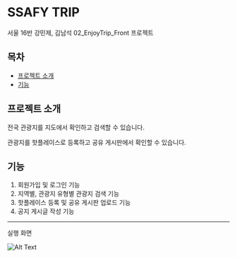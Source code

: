 # SSAFY TRIP

서울 16반 강민제, 김남석 02_EnjoyTrip_Front 프로젝트

## 목차

- [프로젝트 소개](#프로젝트-소개)
- [기능](#기능)

## 프로젝트 소개

전국 관광지를 지도에서 확인하고 검색할 수 있습니다.

관광지를 핫플레이스로 등록하고 공유 게시판에서 확인할 수 있습니다.

## 기능

1. 회원가입 및 로그인 기능
2. 지역별, 관광지 유형별 관광지 검색 기능
3. 핫플레이스 등록 및 공유 게시판 업로드 기능
4. 공지 게시글 작성 기능

---

실행 화면

![Alt Text](./assets/image/ssafytrip.gif)

